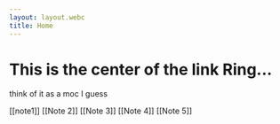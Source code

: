 ```yaml
---
layout: layout.webc
title: Home
---
```

# This is the center of the link Ring...
think of it as a moc I guess

[[note1]]
[[Note 2]]
[[Note 3]]
[[Note 4]]
[[Note 5]]
